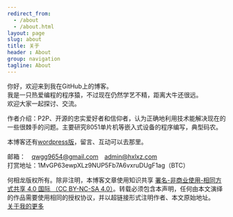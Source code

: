 ```yaml
---
redirect_from:
  - /about
  - /about.html
layout: page
slug: about
title: 关于
header : About
group: navigation
tagline: About
---
```

你好，欢迎来到我在GitHub上的博客。  
我是一只热爱编程的程序猿，不过现在仍然学艺不精，距离大牛还很远。  
欢迎大家一起探讨、交流。  

作者介绍：P2P、开源的忠实爱好者和信仰者，认为正确地利用技术能解决现在的一些很棘手的问题。主要研究8051单片机等嵌入式设备的程序编写，典型码农。  

本博客还有[wordpress版](https://tec.hxlxz.com)，留言、互动可以去那里。  

邮箱：　qwgg9654@gmail.com　admin@hxlxz.com  
打赏地址：1MvGP63ewpXLz9NUP5Fb7A6vxruDUgF1ag（BTC） 

何相龙版权所有。除非注明，本博客文章使用知识共享 [署名-非商业使用-相同方式共享 4.0 国际 （CC BY-NC-SA 4.0）](http://creativecommons.org/licenses/by-nc-sa/4.0/)。转载必须包含本声明，任何由本文演绎的作品需要使用相同的授权协议，并以超链接形式注明作者、本文原始地址。  
[关于我的更多](https://tec.hxlxz.com/about/hxl)